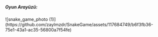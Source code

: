 
<h5>Oyun Arayüzü:</h5>![snake_game_photo  (1)](https://github.com/zaylmzdr/SnakeGame/assets/117684749/b6f3fb36-75e1-43a1-ac35-56800a7f54fe)
